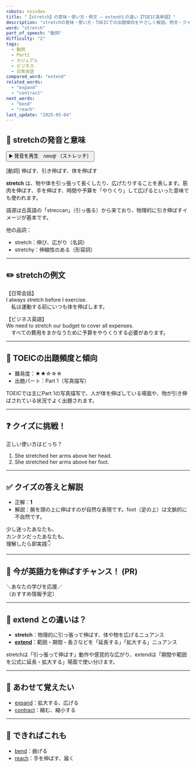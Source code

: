 ```yaml
---
robots: noindex
title: "【stretch】の意味・使い方・例文 ― extendとの違い【TOEIC英単語】"
description: "stretchの意味・使い方・TOEICでの出題傾向をやさしく解説。例文・クイズ付きでextendとの違いもわかりやすく学べます。"
word: "stretch"
part_of_speech: "動詞"
difficulty: "2"
tags:
  - 動詞
  - Part1
  - カジュアル
  - ビジネス
  - 日常会話
compared_word: "extend"
related_words:
  - "expand"
  - "contract"
next_words:
  - "bend"
  - "reach"
last_update: "2025-05-04"
---
```


## 🔰 stretchの発音と意味

<button class="play-audio" onclick="playTTS('stretch')">
  <span class="play-audio-main">
    ▶️ 発音を再生　/strɛtʃ/
  </span>
  <span class="play-audio-sub">
    （ストレッチ）
  </span>
</button>

[動詞] 伸ばす、引き伸ばす、体を伸ばす

**stretch** は、物や体を引っ張って長くしたり、広げたりすることを表します。筋肉を伸ばす、手を伸ばす、時間や予算を「やりくり」して広げるといった意味でも使われます。

語源は古英語の「streccan」（引っ張る）から来ており、物理的に引き伸ばすイメージが基本です。

他の品詞：  
- stretch：伸び、広がり（名詞）
- stretchy：伸縮性のある（形容詞）

---

## ✏️ stretchの例文

【日常会話】  
I always stretch before I exercise.  
　私は運動する前にいつも体を伸ばします。

【ビジネス英語】  
We need to stretch our budget to cover all expenses.  
　すべての費用をまかなうために予算をやりくりする必要があります。

---

## 🎯 TOEICの出題頻度と傾向

- 難易度：★★☆☆☆
- 出題パート：Part 1（写真描写）

TOEICでは主にPart 1の写真描写で、人が体を伸ばしている場面や、物が引き伸ばされている状況でよく出題されます。

---

## ❓ クイズに挑戦！

正しい使い方はどっち？

1. She stretched her arms above her head.  
2. She stretched her arms above her foot.

---

## ✅ クイズの答えと解説

- 正解：**1**
- 解説：腕を頭の上に伸ばすのが自然な表現です。foot（足の上）は文脈的に不自然です。

少し迷ったあなたも、  
カンタンだったあなたも、  
理解したら即実践👇️

---

## 🚀 今が英語力を伸ばすチャンス！ (PR)

<div class="info-center">
＼あなたの学びを応援／<br>  
（おすすめ情報予定）
</div>

---

## 🤔  extend との違いは？

- **stretch**：物理的に引っ張って伸ばす、体や物を広げるニュアンス
- **[extend](/word/extend)**：範囲・期間・長さなどを「延長する」「拡大する」ニュアンス

stretchは「引っ張って伸ばす」動作や感覚的な広がり、extendは「期間や範囲を公式に延長・拡大する」場面で使い分けます。

---

## 🧩 あわせて覚えたい

- [expand](/word/expand)：拡大する、広げる
- [contract](/word/contract)：縮む、縮小する

---

## 📖 できればこれも

- [bend](/word/bend)：曲げる
- [reach](/word/reach)：手を伸ばす、届く

<!-- cvid: aid23_bid37 -->
